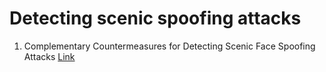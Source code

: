 # Detecting scenic spoofing attacks

1. Complementary Countermeasures for Detecting Scenic Face Spoofing Attacks [Link](https://drive.google.com/drive/u/0/folders/16AN-oSB6fW4fhcasBYLBCe9YCZY6wnc3)
